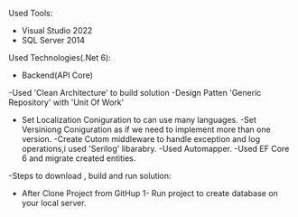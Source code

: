 Used Tools:
- Visual Studio 2022
- SQL Server 2014

Used Technologies(.Net 6):
- Backend(API Core)

-Used  'Clean Architecture' to build solution
-Design Patten 'Generic Repository'  with 'Unit Of Work'

- Set Localization Coniguration to can use many languages.
-Set Versiniong Coniguration  as if we need to implement more than one version.
-Create Cutom middleware to handle exception and log  operations,i used 'Serilog' libarabry.
-Used Automapper.
-Used EF Core 6 and migrate created entities.   





-Steps to download , build and run solution:
 - After Clone Project from GitHup 
   1- Run project to create database on your local server.
  

 


 




